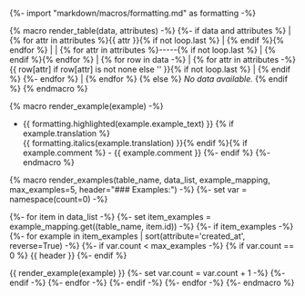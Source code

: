 {%- import "markdown/macros/formatting.md" as formatting -%}

{% macro render_table(data, attributes) -%}
    {%- if data and attributes %}
| {% for attr in attributes %}{{ attr }}{% if not loop.last %} | {% endif %}{% endfor %} |
| {% for attr in attributes %}-----{% if not loop.last %} | {% endif %}{% endfor %} |
{% for row in data -%}
| {% for attr in attributes -%}
    {{ row[attr] if row[attr] is not none else '' }}{% if not loop.last %} | {% endif %}
{%- endfor %} |
{% endfor %}
{% else %}
_No data available._
{% endif %}
{% endmacro %}

{% macro render_example(example) -%}
  
- {{ formatting.highlighted(example.example_text) }}
    {% if example.translation %}    
    {{ formatting.italics(example.translation) }}{% endif %}{% if example.comment %} - {{ example.comment }}
    {%- endif %}
{%- endmacro %}

{% macro render_examples(table_name, data_list, example_mapping, max_examples=5, header="### Examples:") -%}
{%- set var = namespace(count=0) -%}

{%- for item in data_list -%}
    {%- set item_examples = example_mapping.get((table_name, item.id)) -%}
    {%- if item_examples -%}
        {%- for example in item_examples | sort(attribute='created_at', reverse=True) -%}
            {%- if var.count < max_examples -%}
                {% if var.count == 0 %}
{{ header }}
                {%- endif %}
                
{{ render_example(example) }}
                {%- set var.count = var.count + 1 -%}
            {%- endif -%}
        {%- endfor -%}
    {%- endif -%}
{%- endfor -%}
{%- endmacro %}